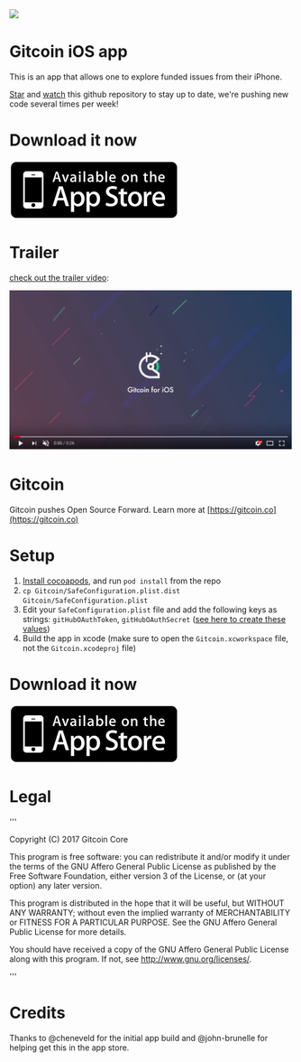 <img src='https://d3vv6lp55qjaqc.cloudfront.net/items/263e3q1M2Y2r3L1X3c2y/helmet.png'/>

# Gitcoin iOS app 

This is an app that allows one to explore funded issues from their iPhone.

[Star](https://github.com/gitcoinco/ios/stargazers) and [watch](https://github.com/gitcoinco/ios/watchers) this github repository to stay up to date, we're pushing new code several times per week!

# Download it now

<a href="https://gitcoin.co/itunes">
<img src='img/app_store.png'/>
</a>

# Trailer

<a href="https://www.youtube.com/watch?v=Wx8HCY8M5NY">check out the trailer video</a>:

<a href="https://www.youtube.com/watch?v=Wx8HCY8M5NY">
<img src='img/video.png'/>
</a>

# Gitcoin

Gitcoin pushes Open Source Forward. Learn more at [https://gitcoin.co](https://gitcoin.co)

# Setup
1. [Install cocoapods](https://guides.cocoapods.org/using/getting-started.html), and run `pod install` from the repo
2. `cp Gitcoin/SafeConfiguration.plist.dist Gitcoin/SafeConfiguration.plist`
3. Edit your `SafeConfiguration.plist` file and add the following keys as strings: `gitHubOAuthToken`, `gitHubOAuthSecret` ([see here to create these values](https://github.com/settings/developers))
4. Build the app in xcode (make sure to open the `Gitcoin.xcworkspace` file, not the `Gitcoin.xcodeproj` file)

# Download it now

<a href="https://gitcoin.co/itunes">
<img src='img/app_store.png'/>
</a>

# Legal

'''

Copyright (C) 2017 Gitcoin Core 

This program is free software: you can redistribute it and/or modify
it under the terms of the GNU Affero General Public License as published
by the Free Software Foundation, either version 3 of the License, or
(at your option) any later version.

This program is distributed in the hope that it will be useful,
but WITHOUT ANY WARRANTY; without even the implied warranty of
MERCHANTABILITY or FITNESS FOR A PARTICULAR PURPOSE. See the
GNU Affero General Public License for more details.

You should have received a copy of the GNU Affero General Public License
along with this program. If not, see <http://www.gnu.org/licenses/>.


'''

# Credits

Thanks to @cheneveld for the initial app build and @john-brunelle for helping get this in the app store.




<!-- Google Analytics -->
<img src='https://ga-beacon.appspot.com/UA-102304388-1/gitcoinco/ios' style='width:1px; height:1px;' >




